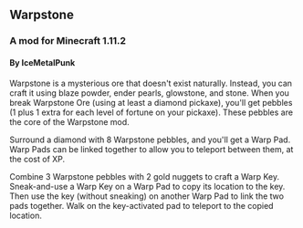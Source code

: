 ## Warpstone
### A mod for Minecraft 1.11.2
#### By IceMetalPunk

Warpstone is a mysterious ore that doesn't exist naturally. Instead, you can craft it using blaze powder, ender pearls, glowstone, and stone. When you break Warpstone Ore (using at least a diamond pickaxe), you'll get pebbles (1 plus 1 extra for each level of fortune on your pickaxe). These pebbles are the core of the Warpstone mod.

Surround a diamond with 8 Warpstone pebbles, and you'll get a Warp Pad. Warp Pads can be linked together to allow you to teleport between them, at the cost of XP.

Combine 3 Warpstone pebbles with 2 gold nuggets to craft a Warp Key. Sneak-and-use a Warp Key on a Warp Pad to copy its location to the key. Then use the key (without sneaking) on another Warp Pad to link the two pads together. Walk on the key-activated pad to teleport to the copied location.